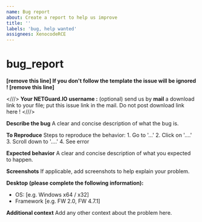 ```yaml
---
name: Bug report
about: Create a report to help us improve
title: ''
labels: 'bug, help wanted'
assignees: XenocodeRCE
---
```


# bug\_report

**\[remove this line\] If you don't follow the template the issue will be ignored ! \[remove this line\]**

&lt;///&gt; **Your NETGuard.IO username :** \(optional\) send us by **mail** a download link to your file; put this issue link in the mail. Do not post download link here ! &lt;///&gt;

**Describe the bug** A clear and concise description of what the bug is.

**To Reproduce** Steps to reproduce the behavior: 1. Go to '...' 2. Click on '....' 3. Scroll down to '....' 4. See error

**Expected behavior** A clear and concise description of what you expected to happen.

**Screenshots** If applicable, add screenshots to help explain your problem.

**Desktop \(please complete the following information\):**

* OS: \[e.g. Windows x64 / x32\]
* Framework \[e.g. FW 2.0, FW 4.7.1\]

**Additional context** Add any other context about the problem here.

